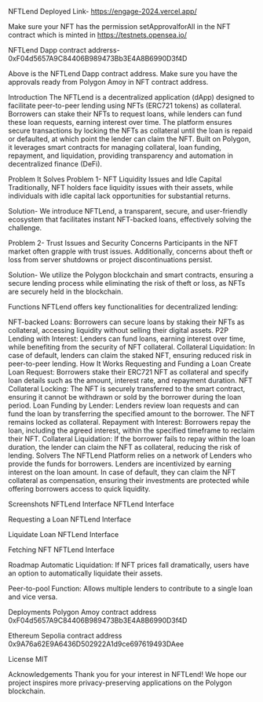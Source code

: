 NFTLend
Deployed Link- https://engage-2024.vercel.app/

Make sure your NFT has the permission setApprovalforAll in the NFT contract which is minted in https://testnets.opensea.io/

NFTLend Dapp contract addrerss- 0xF04d5657A9C84406B989473Bb3E4A8B6990D3f4D

Above is the NFTLend Dapp contract address. Make sure you have the approvals ready from Polygon Amoy in NFT contract address.

Introduction
The NFTLend is a decentralized application (dApp) designed to facilitate peer-to-peer lending using NFTs (ERC721 tokens) as collateral. Borrowers can stake their NFTs to request loans, while lenders can fund these loan requests, earning interest over time. The platform ensures secure transactions by locking the NFTs as collateral until the loan is repaid or defaulted, at which point the lender can claim the NFT. Built on Polygon, it leverages smart contracts for managing collateral, loan funding, repayment, and liquidation, providing transparency and automation in decentralized finance (DeFi).

Problem It Solves
Problem 1- NFT Liquidity Issues and Idle Capital Traditionally, NFT holders face liquidity issues with their assets, while individuals with idle capital lack opportunities for substantial returns.

Solution- We introduce NFTLend, a transparent, secure, and user-friendly ecosystem that facilitates instant NFT-backed loans, effectively solving the challenge.

Problem 2- Trust Issues and Security Concerns Participants in the NFT market often grapple with trust issues. Additionally, concerns about theft or loss from server shutdowns or project discontinuations persist.

Solution- We utilize the Polygon blockchain and smart contracts, ensuring a secure lending process while eliminating the risk of theft or loss, as NFTs are securely held in the blockchain.

Functions
NFTLend offers key functionalities for decentralized lending:

NFT-backed Loans: Borrowers can secure loans by staking their NFTs as collateral, accessing liquidity without selling their digital assets.
P2P Lending with Interest: Lenders can fund loans, earning interest over time, while benefiting from the security of NFT collateral.
Collateral Liquidation: In case of default, lenders can claim the staked NFT, ensuring reduced risk in peer-to-peer lending.
How It Works
Requesting and Funding a Loan
Create Loan Request: Borrowers stake their ERC721 NFT as collateral and specify loan details such as the amount, interest rate, and repayment duration.
NFT Collateral Locking: The NFT is securely transferred to the smart contract, ensuring it cannot be withdrawn or sold by the borrower during the loan period.
Loan Funding by Lender: Lenders review loan requests and can fund the loan by transferring the specified amount to the borrower. The NFT remains locked as collateral.
Repayment with Interest: Borrowers repay the loan, including the agreed interest, within the specified timeframe to reclaim their NFT.
Collateral Liquidation: If the borrower fails to repay within the loan duration, the lender can claim the NFT as collateral, reducing the risk of lending.
Solvers
The NFTLend Platform relies on a network of Lenders who provide the funds for borrowers. Lenders are incentivized by earning interest on the loan amount. In case of default, they can claim the NFT collateral as compensation, ensuring their investments are protected while offering borrowers access to quick liquidity.

Screenshots
NFTLend Interface
NFTLend Interface

Requesting a Loan
NFTLend Interface

Liquidate Loan
NFTLend Interface

Fetching NFT
NFTLend Interface

Roadmap
Automatic Liquidation: If NFT prices fall dramatically, users have an option to automatically liquidate their assets.

Peer-to-pool Function: Allows multiple lenders to contribute to a single loan and vice versa.

Deployments
Polygon Amoy contract address
0xF04d5657A9C84406B989473Bb3E4A8B6990D3f4D

Ethereum Sepolia contract address
0x9A76a62E9A6436D502922A1d9ce697619493DAee

License
MIT

Acknowledgements
Thank you for your interest in NFTLend! We hope our project inspires more privacy-preserving applications on the Polygon blockchain.
